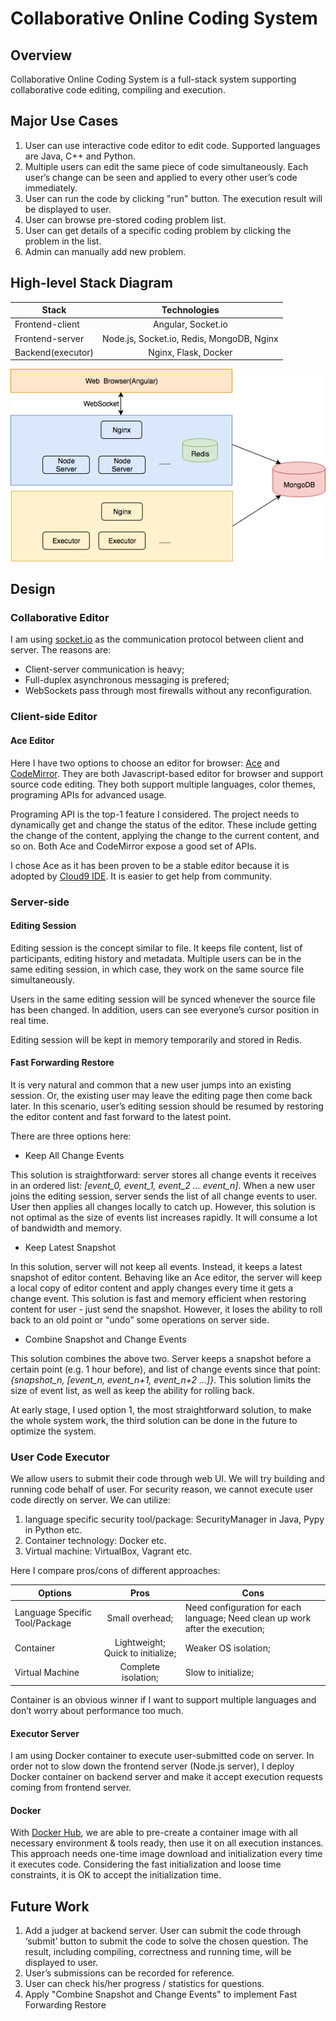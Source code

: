 # Collaborative Online Coding System
## Overview
Collaborative Online Coding System is a full-stack system supporting collaborative code editing, compiling and execution.
## Major Use Cases
1. User can use interactive code editor to edit code. Supported languages are Java, C++ and Python.
2. Multiple users can edit the same piece of code simultaneously. Each user’s change can be seen and applied to every other user’s code immediately.
3. User can run the code by clicking "run" button. The execution result will be displayed to user.
4. User can browse pre-stored coding problem list.
5. User can get details of a specific coding problem by clicking the problem in the list.
6. Admin can manually add new problem.
## High-level Stack Diagram
| Stack         | Technologies  |
| ------------- |:-------------:|
| Frontend-client | Angular, Socket.io |
| Frontend-server | Node.js, Socket.io, Redis, MongoDB, Nginx|
| Backend(executor) | Nginx, Flask, Docker|

<img src="stack_diagram.png" />

## Design
### Collaborative Editor
I am using [socket.io](https://socket.io) as the communication protocol between client and server. The reasons are:
* Client-server communication is heavy;
* Full-duplex asynchronous messaging is prefered;
* WebSockets pass through most firewalls without any reconfiguration.
### Client-side Editor
#### Ace Editor
Here I have two options to choose an editor for browser: [Ace](https://ace.c9.io) and [CodeMirror](https://codemirror.net). They are both Javascript-based editor for browser and support source code editing. They both support multiple languages, color themes, programing APIs for advanced usage.

Programing API is the top-1 feature I considered. The project needs to dynamically get and change the status of the editor. These include getting the change of the content, applying the change to the current content, and so on. Both Ace and CodeMirror expose a good set of APIs.

I chose Ace as it has been proven to be a stable editor because it is adopted by [Cloud9 IDE](https://c9.io/login). It is easier to get help from community.
### Server-side
#### Editing Session
Editing session is the concept similar to file. It keeps file content, list of participants, editing history and metadata. Multiple users can be in the same editing session, in which case, they work on the same source file simultaneously.

Users in the same editing session will be synced whenever the source file has been changed. In addition, users can see everyone’s cursor position in real time.

Editing session will be kept in memory temporarily and stored in Redis.
#### Fast Forwarding Restore
It is very natural and common that a new user jumps into an existing session. Or, the existing user may leave the editing page then come back later. In this scenario, user’s editing session should be resumed by restoring the editor content and fast forward to the latest point.

There are three options here:

* Keep All Change Events

This solution is straightforward: server stores all change events it receives in an ordered list: *[event_0, event_1, event_2 ... event_n]*. When a new user joins the editing session, server sends the list of all change events to user. User then applies all changes locally to catch up. However, this solution is not optimal as the size of events list increases rapidly. It will consume a lot of bandwidth and memory.

* Keep Latest Snapshot

In this solution, server will not keep all events. Instead, it keeps a latest snapshot of editor content. Behaving like an Ace editor, the server will keep a local copy of editor content and apply changes every time it gets a change event. This solution is fast and memory efficient when restoring content for user - just send the snapshot. However, it loses the ability to roll back to an old point or “undo” some operations on server side.

* Combine Snapshot and Change Events

This solution combines the above two. Server keeps a snapshot before a certain point (e.g. 1 hour before), and list of change events since that point: *{snapshot_n, [event_n, event_n+1, event_n+2 ...]}*. This solution limits the size of event list, as well as keep the ability for rolling back.

At early stage, I used option 1, the most straightforward solution, to make the whole system work, the third solution can be done in the future to optimize the system.

### User Code Executor
We allow users to submit their code through web UI. We will try building and running code behalf of user. For security reason, we cannot execute user code directly on server. We can utilize:
1. language specific security tool/package: SecurityManager in Java, Pypy in Python etc.
2. Container technology: Docker etc.
3. Virtual machine: VirtualBox, Vagrant etc.

Here I compare pros/cons of different approaches:

| Options                        |             Pros                |        Cons        |
| ------------------------------ |:-------------------------------:|--------------------|
| Language Specific Tool/Package |      Small overhead;            |Need configuration for each language; Need clean up work after the execution;|
| Container                      |Lightweight; Quick to initialize;|Weaker OS isolation;|
| Virtual Machine                |     Complete isolation;         |Slow to initialize; |

Container is an obvious winner if I want to support multiple languages and don’t worry about performance too much.

#### Executor Server
I am using Docker container to execute user-submitted code on server. In order not to slow down the frontend server (Node.js server), I deploy Docker container on backend server and make it accept execution requests coming from frontend server.

#### Docker
With [Docker Hub](https://hub.docker.com), we are able to pre-create a container image with all necessary environment & tools ready, then use it on all execution instances. This approach needs one-time image download and initialization every time it executes code. Considering the fast initialization and loose time constraints, it is OK to accept the initialization time.

## Future Work
1. Add a judger at backend server. User can submit the code through ‘submit’ button to submit the code to solve the chosen question. The result, including compiling, correctness and running time, will be displayed to user. 
2. User’s submissions can be recorded for reference.
3. User can check his/her progress / statistics for questions.
4. Apply "Combine Snapshot and Change Events" to implement Fast Forwarding Restore





